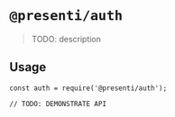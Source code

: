 # `@presenti/auth`

> TODO: description

## Usage

```
const auth = require('@presenti/auth');

// TODO: DEMONSTRATE API
```
